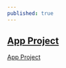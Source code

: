 ```yaml
---
published: true
---
```

## [App Project](https://nbviewer.jupyter.org/github/adamagovino/App-Project/blob/master/App%20Project.ipynb)

[App Project](https://nbviewer.jupyter.org/github/adamagovino/App-Project/blob/master/App%20Project.ipynb)
